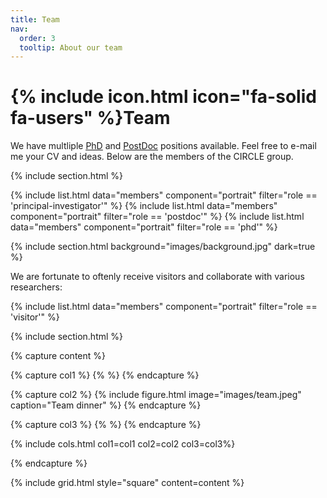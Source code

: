 ```yaml
---
title: Team
nav:
  order: 3
  tooltip: About our team
---
```


# {% include icon.html icon="fa-solid fa-users" %}Team

We have multliple <u><a href="https://tolgabirdal.github.io/assets/pdf/circlejobs_phd.pdf">PhD</a></u> and <u><a href="https://tolgabirdal.github.io/assets/pdf/circlejobs.pdf">PostDoc</a></u> positions available. Feel free to e-mail me your CV and ideas. Below are the members of the CIRCLE group.

{% include section.html %}

<!--{% include list.html data="members" component="portrait" filter="role == 'pi'" %}-->
{% include list.html data="members" component="portrait" filter="role == 'principal-investigator'" %}
{% include list.html data="members" component="portrait" filter="role == 'postdoc'" %}
{% include list.html data="members" component="portrait" filter="role == 'phd'" %}

{% include section.html background="images/background.jpg" dark=true %}

We are fortunate to oftenly receive visitors and collaborate with various researchers:

{% include list.html data="members" component="portrait" filter="role == 'visitor'" %}

{% include section.html %}

{% capture content %}

{% capture col1 %}
{%
%}
{% endcapture %}

{% capture col2 %}
{%
  include figure.html
  image="images/team.jpeg"
  caption="Team dinner"
%}
{% endcapture %}

{% capture col3 %}
{%
%}
{% endcapture %}

<!--{% include figure.html image="images/team.jpeg" %}-->
{% include cols.html col1=col1 col2=col2 col3=col3%}

{% endcapture %}

{% include grid.html style="square" content=content %}
